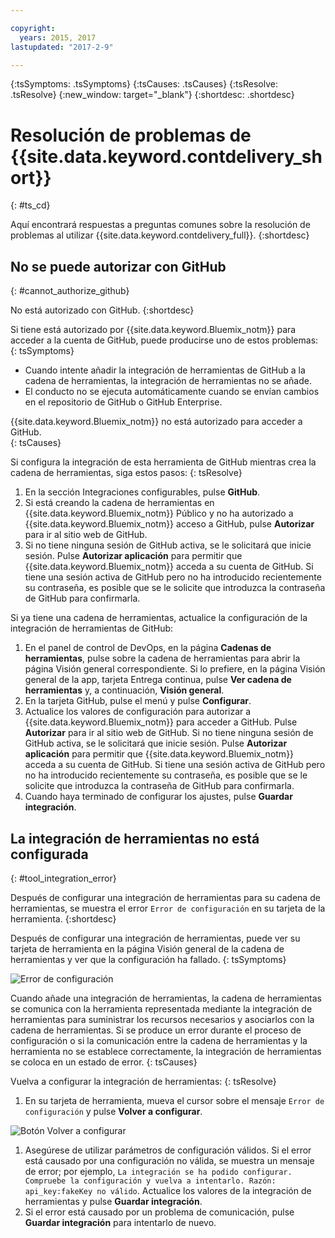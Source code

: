 ```yaml
---

copyright:
  years: 2015, 2017
lastupdated: "2017-2-9"

---
```

<!-- Common attributes used in the template are defined as follows: -->
{:tsSymptoms: .tsSymptoms}
{:tsCauses: .tsCauses}
{:tsResolve: .tsResolve}
{:new_window: target="_blank"}
{:shortdesc: .shortdesc}

# Resolución de problemas de {{site.data.keyword.contdelivery_short}}
{: #ts_cd}

Aquí encontrará respuestas a preguntas comunes sobre la resolución de problemas al utilizar {{site.data.keyword.contdelivery_full}}.
{:shortdesc}


## No se puede autorizar con GitHub
{: #cannot_authorize_github}

No está autorizado con GitHub.
{:shortdesc}

Si tiene está autorizado por {{site.data.keyword.Bluemix_notm}} para acceder a la cuenta de GitHub, puede producirse uno de estos problemas:
{: tsSymptoms}

 * Cuando intente añadir la integración de herramientas de GitHub a la cadena de herramientas, la integración de herramientas no se añade. 
 * El conducto no se ejecuta automáticamente cuando se envían cambios en el repositorio de GitHub o GitHub Enterprise.

{{site.data.keyword.Bluemix_notm}} no está autorizado para acceder a GitHub.  
{: tsCauses}
 
Si configura la integración de esta herramienta de GitHub mientras crea la cadena de herramientas, siga estos pasos:
{: tsResolve}
 
  1. En la sección Integraciones configurables, pulse **GitHub**.  
  1. Si está creando la cadena de herramientas en {{site.data.keyword.Bluemix_notm}} Público y no ha autorizado a {{site.data.keyword.Bluemix_notm}} acceso a GitHub, pulse **Autorizar** para ir al sitio web de GitHub.  
  1. Si no tiene ninguna sesión de GitHub activa, se le solicitará que inicie sesión. Pulse **Autorizar aplicación** para permitir que {{site.data.keyword.Bluemix_notm}} acceda a su cuenta de GitHub. Si tiene una sesión activa de GitHub pero no ha introducido recientemente su contraseña, es posible que se le solicite que introduzca la contraseña de GitHub para confirmarla.
  
Si ya tiene una cadena de herramientas, actualice la configuración de la integración de herramientas de GitHub: 

 1. En el panel de control de DevOps, en la página **Cadenas de herramientas**, pulse sobre la cadena de herramientas para abrir la página Visión general correspondiente. Si lo prefiere, en la página Visión general de la app, tarjeta Entrega continua, pulse **Ver cadena de herramientas** y, a continuación, **Visión general**.
 1. En la tarjeta GitHub, pulse el menú y pulse **Configurar**.
 1. Actualice los valores de configuración para autorizar a {{site.data.keyword.Bluemix_notm}} para acceder a GitHub. Pulse **Autorizar** para ir al sitio web de GitHub. Si no tiene ninguna sesión de GitHub activa, se le solicitará que inicie sesión. Pulse **Autorizar aplicación** para permitir que {{site.data.keyword.Bluemix_notm}} acceda a su cuenta de GitHub. Si tiene una sesión activa de GitHub pero no ha introducido recientemente su contraseña, es posible que se le solicite que introduzca la contraseña de GitHub para confirmarla.
 1. Cuando haya terminado de configurar los ajustes, pulse **Guardar integración**.


## La integración de herramientas no está configurada
{: #tool_integration_error}

Después de configurar una integración de herramientas para su cadena de herramientas, se muestra el error `Error de configuración` en su tarjeta de la herramienta.
{:shortdesc}

Después de configurar una integración de herramientas, puede ver su tarjeta de herramienta en la página Visión general de la cadena de herramientas y ver que la configuración ha fallado.
{: tsSymptoms}

 ![Error de configuración](images/tool_setup_failed.png)
 
Cuando añade una integración de herramientas, la cadena de herramientas se comunica con la herramienta representada mediante la integración de herramientas para suministrar los recursos necesarios y asociarlos con la cadena de herramientas. Si se produce un error durante el proceso de configuración o si la comunicación entre la cadena de herramientas y la herramienta no se establece correctamente, la integración de herramientas se coloca en un estado de error.
{: tsCauses}

Vuelva a configurar la integración de herramientas:
{: tsResolve}

1. En su tarjeta de herramienta, mueva el cursor sobre el mensaje `Error de configuración` y pulse **Volver a configurar**.

 ![Botón Volver a configurar](images/tool_reconfigure.png)
 
1. Asegúrese de utilizar parámetros de configuración válidos. Si el error está causado por una configuración no válida, se muestra un mensaje de error; por ejemplo, `La integración se ha podido configurar. Compruebe la configuración y vuelva a intentarlo.
Razón: api_key:fakeKey no válido`. Actualice los valores de la integración de herramientas y pulse **Guardar integración**.
1. Si el error está causado por un problema de comunicación, pulse **Guardar integración** para intentarlo de nuevo.

